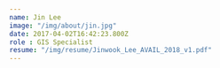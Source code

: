 ```yaml
---
name: Jin Lee
image: "/img/about/jin.jpg"
date: 2017-04-02T16:42:23.800Z
role : GIS Specialist
resume: "/img/resume/Jinwook_Lee_AVAIL_2018_v1.pdf"
---
```




























